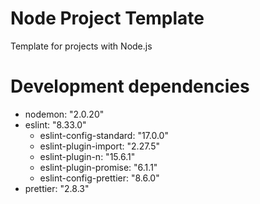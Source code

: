 # Node Project Template

Template for projects with Node.js

# Development dependencies

- nodemon: "2.0.20"
- eslint: "8.33.0"
  - eslint-config-standard: "17.0.0"
  - eslint-plugin-import: "2.27.5"
  - eslint-plugin-n: "15.6.1"
  - eslint-plugin-promise: "6.1.1"
  - eslint-config-prettier: "8.6.0"
- prettier: "2.8.3"

